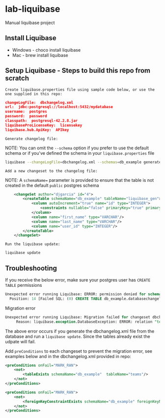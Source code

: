 # lab-liquibase
Manual liquibase project

## Install Liquibase

- Windows - choco install liquibase
- Mac - brew install liquibase

## Setup Liquibase - Steps to build this repo from scratch

`Create liquibase.properties file using sample code below, or use the one supplied in this repo:`

```json
changeLogFile:  dbchangelog.xml  
url:  jdbc:postgresql://localhost:5432/mydatabase
username:  postgres  
password:  password 
classpath:  postgresql-42.2.8.jar
liquibaseProLicenseKey:  licensekey
liquibase.hub.ApiKey:  APIkey
```

`Generate changelog file:`

NOTE: You can omit the `--schema` option if you prefer to use the default schema or if you've defined the schema in your `liquibase.properties` file

```bash
liquibase --changeLogFile=dbchangelog.xml --schemas=db_example generateChangeLog
```

`Add a new changeset to the changelog file:`

NOTE: A `schemaName=` parameter is provided to ensure that the table is not created in the default `public` postgres schema

```xml
    <changeSet author="djgarcia" id="4">
        <createTable schemaName="db_example" tableName="liquibase_gen">
            <column autoIncrement="true" name="id" type="INTEGER">
                <constraints nullable="false" primaryKey="true" primaryKeyName="user_pkey"/>
            </column>
            <column name="first_name" type="VARCHAR"/>
            <column name="last_name" type="VARCHAR"/>
            <column name="user_id" type="INTEGER"/>
        </createTable>
    </changeSet>  
```

`Run the liquibase update:`

```bash
liquibase update
```

## Troubleshooting

If you receive the below error, make sure your postgres user has `CREATE TABLE` permissions

```sql
Unexpected error running Liquibase: ERROR: permission denied for schema db_example
  Position: 14 [Failed SQL: (0) CREATE TABLE db_example.databasechangeloglock (ID INTEGER NOT NULL, LOCKED BOOLEAN NOT NULL, LOCKGRANTED TIMESTAMP WITHOUT TIME ZONE, LOCKEDBY VARCHAR(255), CONSTRAINT databasechangeloglock_pkey PRIMARY KEY (ID))]
```

Migration error

```sql
Unexpected error running Liquibase: Migration failed for changeset dbchangelog.xml::1663521877828-1::djgarcia (generated):
     Reason: liquibase.exception.DatabaseException: ERROR: relation "teams" already exists [Failed SQL: (0) CREATE TABLE db_example.teams (id INTEGER GENERATED BY DEFAULT AS IDENTITY NOT NULL, team_name VARCHAR, CONSTRAINT teams_pkey PRIMARY KEY (id))]
```

The above error occurs if you generate the dbchangelog.xml file from the database and run a `liquibase update`.  Since the tables already exist the udpate will fail. 

Add `preConditions` to each changeset to prevent the migration error, see examples below and in the dbchangelog.xml provided in repo:

```xml
<preConditions onFail="MARK_RAN">
    <not>
        <tableExists schemaName="db_example"  tableName="teams"/>
    </not> 
</preConditions>

<preConditions onFail="MARK_RAN">
    <not>
        <foreignKeyConstraintExists schemaName="db_example" foreignKeyName="players_team_id_fkey"/>
    </not> 
</preConditions>
```